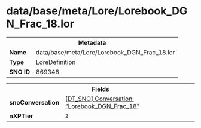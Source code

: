 <h1>data/base/meta/Lore/Lorebook_DGN_Frac_18.lor</h1><table><tr><th colspan="100%">Metadata</th></tr><tr><td><b>Name</b></td><td>data/base/meta/Lore/Lorebook_DGN_Frac_18.lor</td></tr><tr><td><b>Type</b></td><td>LoreDefinition</td></tr><tr><td><b>SNO ID</b></td><td>869348</td></tr></table>

<table><tr><th colspan="100%">Fields</th></tr><tr><td><b>snoConversation</b></td><td><a href="..\Conversation\Lorebook_DGN_Frac_18.cnv">[DT_SNO] Conversation: "Lorebook_DGN_Frac_18"</a></td></tr><tr><td><b>nXPTier</b></td><td><code>2</code></td></tr></table>

